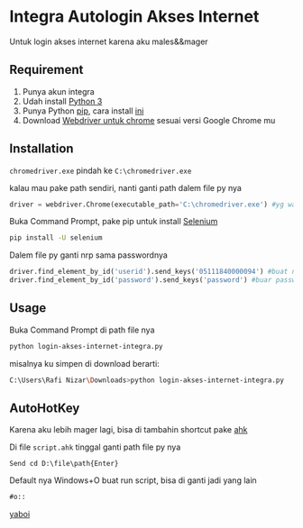 # Integra Autologin Akses Internet

Untuk login akses internet karena aku males&&mager

## Requirement

1. Punya akun integra
2. Udah install [Python 3](https://www.python.org/downloads/)
3. Punya Python [pip](https://pip.pypa.io/en/stable/), cara install [ini](https://www.liquidweb.com/kb/install-pip-windows/)
4. Download [Webdriver untuk chrome](https://chromedriver.chromium.org/downloads) sesuai versi Google Chrome mu


## Installation

`chromedriver.exe` pindah ke `C:\chromedriver.exe`

kalau mau pake path sendiri, nanti ganti path dalem file py nya
```python
driver = webdriver.Chrome(executable_path='C:\chromedriver.exe') #yg warna ijo
```

Buka Command Prompt, pake pip untuk install [Selenium](https://pypi.org/project/selenium/)

```bash
pip install -U selenium
```
Dalem file py ganti nrp sama passwordnya
```python
driver.find_element_by_id('userid').send_keys('05111840000094') #buat nrp
driver.find_element_by_id('password').send_keys('password') #buar password
```

## Usage

Buka Command Prompt di path file nya
```bash
python login-akses-internet-integra.py
```
misalnya ku simpen di download berarti:
```bash
C:\Users\Rafi Nizar\Downloads>python login-akses-internet-integra.py
```

## AutoHotKey

Karena aku lebih mager lagi, bisa di tambahin shortcut pake [ahk](https://www.autohotkey.com/)

Di file `script.ahk` tinggal ganti path file py nya
```ahk
Send cd D:\file\path{Enter}
```

Default nya Windows+O buat run script, bisa di ganti jadi yang lain
```html
#o::
```

[yaboi](https://steamcommunity.com/id/nizar15/)
